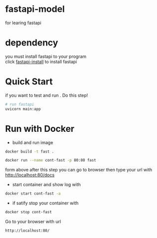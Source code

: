 # fastapi-model

for learing fastapi

# dependency

you must install fastapi to your program <br>
click [fastapi-install](https://fastapi.tiangolo.com/#installation) to install fastapi

# Quick Start

if you want to test and run . Do this step!

```bash
# run fastapi
uvicorn main:app
```

# Run with Docker
- build and run image <br>
```bash
docker build -t fast .

docker run --name cont-fast -p 80:80 fast
```
form above after this step you can go to browser then type your url with [http://localhost:80/docs](http://localhost:80/docs) <br>

- start container and show log with
```bash
docker start cont-fast -a
```

- if satify stop your container with
```bash
docker stop cont-fast
```

Go to your browser with url
```bash
http://localhost:80/
```

